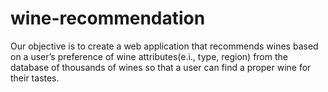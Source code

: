 # wine-recommendation

Our objective is to create a web application that recommends wines based on a user’s preference of wine attributes(e.i., type, region) from the database of thousands of wines so that a user can find a proper wine for their tastes.



